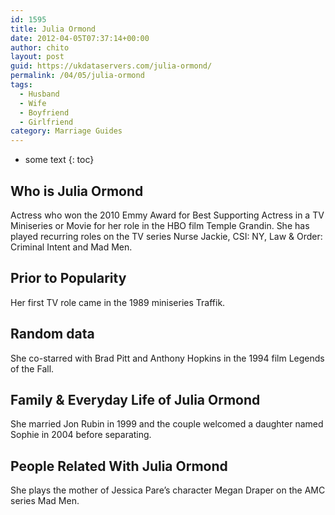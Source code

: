```yaml
---
id: 1595
title: Julia Ormond
date: 2012-04-05T07:37:14+00:00
author: chito
layout: post
guid: https://ukdataservers.com/julia-ormond/
permalink: /04/05/julia-ormond
tags:
  - Husband
  - Wife
  - Boyfriend
  - Girlfriend
category: Marriage Guides
---
```


* some text
{: toc}
          
          
## Who is  Julia Ormond
                  
                  
                  
Actress who won the 2010 Emmy Award for Best Supporting Actress in a TV Miniseries or Movie for her role in the HBO film Temple Grandin. She has played recurring roles on the TV series Nurse Jackie, CSI: NY, Law & Order: Criminal Intent and Mad Men.
                  
                
                
                
## Prior to Popularity 
                  
                  
                  
Her first TV role came in the 1989 miniseries Traffik.
                  
                
                
                
## Random data 
                  
                  
                  
She co-starred with Brad Pitt and Anthony Hopkins in the 1994 film Legends of the Fall.
                  
                
                
                
## Family & Everyday Life of Julia Ormond
                  
                  
                  
She married Jon Rubin in 1999 and the couple welcomed a daughter named Sophie in 2004 before separating.
                  
                
                
                
## People Related With  Julia Ormond
                  
                  
                  
She plays the mother of Jessica Pare&#8217;s character Megan Draper on the AMC series Mad Men.
                  
                
              
            
          
          
          
    
    
  
